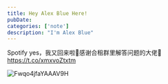 ```yaml
---
title: Hey Alex Blue Here!
pubDate: 
categories: ['note']
description: "I'm Alex Blue"
---
```


Spotify yes，我又回来啦🤗感谢合租群里解答问题的大佬🙈 https://t.co/xmxvoZtxtm

![Fwqo4jfaYAAAV9H](./attachments/bafkreig6vscarbiiyehygvupsoydvl2d5ifjnsnobsjsblobq6pbs7pysa)